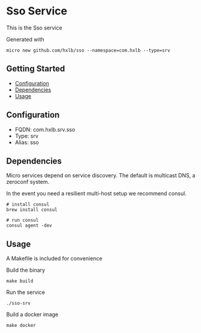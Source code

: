 # Sso Service

This is the Sso service

Generated with

```
micro new github.com/hxlb/sso --namespace=com.hxlb --type=srv
```

## Getting Started

- [Configuration](#configuration)
- [Dependencies](#dependencies)
- [Usage](#usage)

## Configuration

- FQDN: com.hxlb.srv.sso
- Type: srv
- Alias: sso

## Dependencies

Micro services depend on service discovery. The default is multicast DNS, a zeroconf system.

In the event you need a resilient multi-host setup we recommend consul.

```
# install consul
brew install consul

# run consul
consul agent -dev
```

## Usage

A Makefile is included for convenience

Build the binary

```
make build
```

Run the service
```
./sso-srv
```

Build a docker image
```
make docker
```